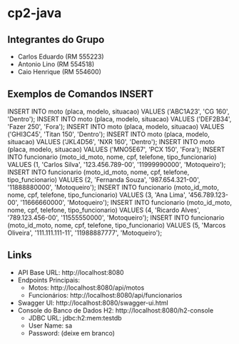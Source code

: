 # cp2-java

## Integrantes do Grupo

- Carlos Eduardo (RM 555223)
- Antonio Lino (RM 554518)
- Caio Henrique (RM 554600)

## Exemplos de Comandos INSERT 
INSERT INTO moto (placa, modelo, situacao) VALUES ('ABC1A23', 'CG 160', 'Dentro');
INSERT INTO moto (placa, modelo, situacao) VALUES ('DEF2B34', 'Fazer 250', 'Fora');
INSERT INTO moto (placa, modelo, situacao) VALUES ('GHI3C45', 'Titan 150', 'Dentro');
INSERT INTO moto (placa, modelo, situacao) VALUES ('JKL4D56', 'NXR 160', 'Dentro');
INSERT INTO moto (placa, modelo, situacao) VALUES ('MNO5E67', 'PCX 150', 'Fora');
INSERT INTO funcionario (moto_id_moto, nome, cpf, telefone, tipo_funcionario) VALUES (1, 'Carlos Silva', '123.456.789-00', '11999990000', 'Motoqueiro');
INSERT INTO funcionario (moto_id_moto, nome, cpf, telefone, tipo_funcionario) VALUES (2, 'Fernanda Souza', '987.654.321-00', '11888880000', 'Motoqueiro');
INSERT INTO funcionario (moto_id_moto, nome, cpf, telefone, tipo_funcionario) VALUES (3, 'Ana Lima', '456.789.123-00', '11666660000', 'Motoqueiro');
INSERT INTO funcionario (moto_id_moto, nome, cpf, telefone, tipo_funcionario) VALUES (4, 'Ricardo Alves', '789.123.456-00', '11555550000', 'Motoqueiro');
INSERT INTO funcionario (moto_id_moto, nome, cpf, telefone, tipo_funcionario) VALUES (5, 'Marcos Oliveira', '111.111.111-11', '11988887777', 'Motoqueiro');


## Links

- API Base URL: http://localhost:8080
- Endpoints Principais:
  - Motos: http://localhost:8080/api/motos
  - Funcionários: http://localhost:8080/api/funcionarios
- Swagger UI: http://localhost:8080/swagger-ui.html
- Console do Banco de Dados H2: http://localhost:8080/h2-console
  - JDBC URL: jdbc:h2:mem:testdb
  - User Name: sa
  - Password: (deixe em branco)

